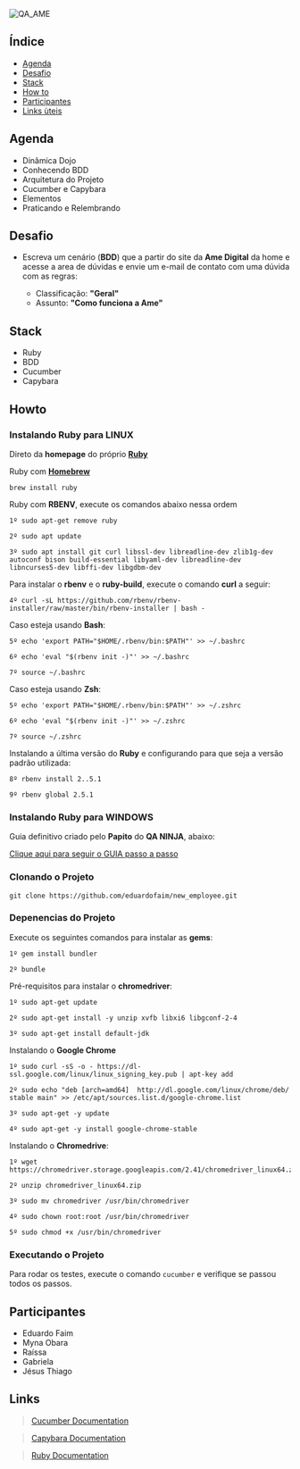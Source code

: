  ![QA_AME](https://i.ibb.co/8PgBByW/Screenshot-from-2019-09-17-09-45-43.png)

## Índice

- [Agenda](#agenda)
- [Desafio](#desafio)
- [Stack](#stack)
- [How to](#howto)
- [Participantes](#participantes)
- [Links ùteis](#links)


## Agenda

 - Dinâmica Dojo
 - Conhecendo BDD
 - Arquitetura do Projeto
 - Cucumber e Capybara
 - Elementos
 - Praticando e Relembrando   


## Desafio

- Escreva um cenário (**BDD**) que a partir do site da **Ame Digital** da home e acesse a area de dúvidas  e envie um e-mail de contato com uma dúvida com as regras:​

  - Classificação: **"Geral"​**​
  - Assunto: **"Como funciona a Ame"​**


## Stack

- Ruby
- BDD
- Cucumber
- Capybara


## Howto


### Instalando Ruby para LINUX
 

Direto da **homepage** do próprio **[Ruby](https://www.ruby-lang.org/en/documentation/installation/)**

Ruby com **[Homebrew](http://brew.sh/)**
```
brew install ruby
```
Ruby com **RBENV**, execute os comandos abaixo nessa ordem
```
1º sudo apt-get remove ruby
```
```
2º sudo apt update
```
```
3º sudo apt install git curl libssl-dev libreadline-dev zlib1g-dev autoconf bison build-essential libyaml-dev libreadline-dev libncurses5-dev libffi-dev libgdbm-dev
```
Para instalar o **rbenv** e o  **ruby-build**, execute o comando **curl** a seguir:
```
4º curl -sL https://github.com/rbenv/rbenv-installer/raw/master/bin/rbenv-installer | bash -
```
Caso esteja usando **Bash**:

```
5º echo 'export PATH="$HOME/.rbenv/bin:$PATH"' >> ~/.bashrc

6º echo 'eval "$(rbenv init -)"' >> ~/.bashrc

7º source ~/.bashrc
```
Caso esteja usando **Zsh**:

```
5º echo 'export PATH="$HOME/.rbenv/bin:$PATH"' >> ~/.zshrc

6º echo 'eval "$(rbenv init -)"' >> ~/.zshrc

7º source ~/.zshrc
```
Instalando a última versão do **Ruby** e configurando para que seja a versão padrão utilizada:
```
8º rbenv install 2..5.1

9º rbenv global 2.5.1
```


### Instalando Ruby para WINDOWS


Guia definitivo criado pelo **Papito** do **QA NINJA**, abaixo:

[Clique aqui para seguir o GUIA passo a passo](https://medium.com/qaninja/instalando-ruby-cucumber-e-capybara-no-windows-10-acb1fe833a95)


### Clonando o Projeto

```
git clone https://github.com/eduardofaim/new_employee.git
```

### Depenencias do Projeto


Execute os seguintes comandos para instalar as **gems**:
```
1º gem install bundler
```
```
2º bundle
```


Pré-requisitos para instalar o **chromedriver**:
```
1º sudo apt-get update
```
```
2º sudo apt-get install -y unzip xvfb libxi6 libgconf-2-4
```
```
3º sudo apt-get install default-jdk 
```

Instalando o **Google Chrome**

```
1º sudo curl -sS -o - https://dl-ssl.google.com/linux/linux_signing_key.pub | apt-key add
```
```
2º sudo echo "deb [arch=amd64]  http://dl.google.com/linux/chrome/deb/ stable main" >> /etc/apt/sources.list.d/google-chrome.list
```
```
3º sudo apt-get -y update
```
```
4º sudo apt-get -y install google-chrome-stable
```

Instalando o **Chromedrive**:

```
1º wget https://chromedriver.storage.googleapis.com/2.41/chromedriver_linux64.zip
```
```
2º unzip chromedriver_linux64.zip
```
```
3º sudo mv chromedriver /usr/bin/chromedriver
```
```
4º sudo chown root:root /usr/bin/chromedriver
```
```
5º sudo chmod +x /usr/bin/chromedriver
```

### Executando o Projeto


Para rodar os testes, execute o comando `cucumber` e verifique se passou todos os passos. 


## Participantes

- Eduardo Faim
- Myna Obara
- Raíssa
- Gabriela
- Jésus Thiago


## Links

>[Cucumber Documentation](https://cucumber.io/docs/reference)

>[Capybara Documentation](http://www.rubydoc.info/github/jnicklas/capybara/master)

>[Ruby Documentation](http://ruby-doc.org/)
